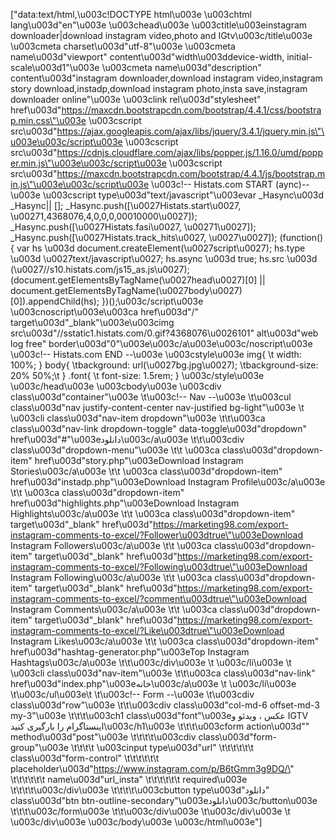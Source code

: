 ["data:text/html,\u003c!DOCTYPE html\u003e \u003chtml lang\u003d\"en\"\u003e \u003chead\u003e \u003ctitle\u003einstagram downloader|download instagram video,photo and IGtv\u003c/title\u003e \u003cmeta charset\u003d\"utf-8\"\u003e \u003cmeta name\u003d\"viewport\" content\u003d\"width\u003ddevice-width, initial-scale\u003d1\"\u003e \u003cmeta name\u003d\"description\" content\u003d\"instagram downloader,download instagram video,instagram story download,instadp,download instagram photo,insta save,instagram downloader online\"\u003e \u003clink rel\u003d\"stylesheet\" href\u003d\"https://maxcdn.bootstrapcdn.com/bootstrap/4.4.1/css/bootstrap.min.css\"\u003e \u003cscript src\u003d\"https://ajax.googleapis.com/ajax/libs/jquery/3.4.1/jquery.min.js\"\u003e\u003c/script\u003e \u003cscript src\u003d\"https://cdnjs.cloudflare.com/ajax/libs/popper.js/1.16.0/umd/popper.min.js\"\u003e\u003c/script\u003e \u003cscript src\u003d\"https://maxcdn.bootstrapcdn.com/bootstrap/4.4.1/js/bootstrap.min.js\"\u003e\u003c/script\u003e \u003c!-- Histats.com START (aync)--\u003e \u003cscript type\u003d\"text/javascript\"\u003evar _Hasync\u003d _Hasync|| []; _Hasync.push([\u0027Histats.start\u0027, \u00271,4368076,4,0,0,0,00010000\u0027]); _Hasync.push([\u0027Histats.fasi\u0027, \u00271\u0027]); _Hasync.push([\u0027Histats.track_hits\u0027, \u0027\u0027]); (function() { var hs \u003d document.createElement(\u0027script\u0027); hs.type \u003d \u0027text/javascript\u0027; hs.async \u003d true; hs.src \u003d (\u0027//s10.histats.com/js15_as.js\u0027); (document.getElementsByTagName(\u0027head\u0027)[0] || document.getElementsByTagName(\u0027body\u0027)[0]).appendChild(hs); })();\u003c/script\u003e \u003cnoscript\u003e\u003ca href\u003d\"/\" target\u003d\"_blank\"\u003e\u003cimg src\u003d\"//sstatic1.histats.com/0.gif?4368076\u0026101\" alt\u003d\"web log free\" border\u003d\"0\"\u003e\u003c/a\u003e\u003c/noscript\u003e \u003c!-- Histats.com END --\u003e \u003cstyle\u003e img{ \t width: 100%; } body{ \tbackground: url(\u0027bg.jpg\u0027); \tbackground-size: 20% 50%;\t } .font{ \t font-size: 1.5rem; } \u003c/style\u003e \u003c/head\u003e \u003cbody\u003e \u003cdiv class\u003d\"container\"\u003e \t\u003c!-- Nav --\u003e \t\u003cul class\u003d\"nav justify-content-center nav-justified bg-light\"\u003e \t \u003cli class\u003d\"nav-item dropdown\"\u003e \t\t\u003ca class\u003d\"nav-link dropdown-toggle\" data-toggle\u003d\"dropdown\" href\u003d\"#\"\u003eدانلود\u003c/a\u003e \t\t\u003cdiv class\u003d\"dropdown-menu\"\u003e \t\t \u003ca class\u003d\"dropdown-item\" href\u003d\"story.php\"\u003eDownload Instagram Stories\u003c/a\u003e \t\t \u003ca class\u003d\"dropdown-item\" href\u003d\"instadp.php\"\u003eDownload Instagram Profile\u003c/a\u003e \t\t \u003ca class\u003d\"dropdown-item\" href\u003d\"highlights.php\"\u003eDownload Instagram Highlights\u003c/a\u003e \t\t \u003ca class\u003d\"dropdown-item\" target\u003d\"_blank\" href\u003d\"https://marketing98.com/export-instagram-comments-to-excel/?Follower\u003dtrue\"\u003eDownload Instagram Followers\u003c/a\u003e \t\t \u003ca class\u003d\"dropdown-item\" target\u003d\"_blank\" href\u003d\"https://marketing98.com/export-instagram-comments-to-excel/?Following\u003dtrue\"\u003eDownload Instagram Following\u003c/a\u003e \t\t \u003ca class\u003d\"dropdown-item\" target\u003d\"_blank\" href\u003d\"https://marketing98.com/export-instagram-comments-to-excel/?comment\u003dtrue\"\u003eDownload Instagram Comments\u003c/a\u003e \t\t \u003ca class\u003d\"dropdown-item\" target\u003d\"_blank\" href\u003d\"https://marketing98.com/export-instagram-comments-to-excel/?Like\u003dtrue\"\u003eDownload Instagram Likes\u003c/a\u003e \t\t \u003ca class\u003d\"dropdown-item\" href\u003d\"hashtag-generator.php\"\u003eTop Instagram Hashtags\u003c/a\u003e \t\t\u003c/div\u003e \t \u003c/li\u003e \t \u003cli class\u003d\"nav-item\"\u003e \t\t\u003ca class\u003d\"nav-link\" href\u003d\"index.php\"\u003eخانه\u003c/a\u003e \t \u003c/li\u003e \t\u003c/ul\u003e\t \t\u003c!-- Form --\u003e \t\u003cdiv class\u003d\"row\"\u003e \t\t\u003cdiv class\u003d\"col-md-6 offset-md-3 my-3\"\u003e \t\t\t\u003ch1 class\u003d\"font\"\u003eعکس ، ویدئو و IGTV اینستاگرام را بارگیری کنید\u003c/h1\u003e \t\t\t\u003cform action\u003d\"\" method\u003d\"post\"\u003e \t\t\t\t\u003cdiv class\u003d\"form-group\"\u003e \t\t\t\t \u003cinput type\u003d\"url\" \t\t\t\t\t\t class\u003d\"form-control\" \t\t\t\t\t\t placeholder\u003d\"https://www.instagram.com/p/B6tGmm3g9DQ/\" \t\t\t\t\t\t name\u003d\"url_insta\" \t\t\t\t\t\t required\u003e \t\t\t\t\u003c/div\u003e \t\t\t\t\u003cbutton type\u003d\"دانلود\" class\u003d\"btn btn-outline-secondary\"\u003eدانلود\u003c/button\u003e \t\t\t\u003c/form\u003e \t\t\u003c/div\u003e \t\u003c/div\u003e \t \u003c/div\u003e \u003c/body\u003e \u003c/html\u003e"]
